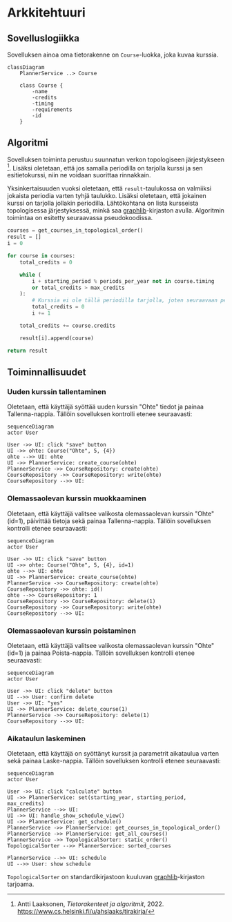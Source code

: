 # Arkkitehtuuri

## Sovelluslogiikka

Sovelluksen ainoa oma tietorakenne on `Course`-luokka, joka kuvaa kurssia.

```mermaid
classDiagram
    PlannerService ..> Course
    
    class Course {
        -name
        -credits
        -timing
        -requirements
        -id
    }
```

## Algoritmi

Sovelluksen toiminta perustuu suunnatun verkon topologiseen järjestykseen [^tirakirja].
Lisäksi oletetaan, että jos samalla periodilla on tarjolla kurssi ja sen esitietokurssi, niin ne voidaan suorittaa rinnakkain.

Yksinkertaisuuden vuoksi oletetaan, että `result`-taulukossa on valmiiksi jokaista periodia varten tyhjä taulukko.
Lisäksi oletetaan, että jokainen kurssi on tarjolla jollakin periodilla.
Lähtökohtana on lista kursseista topologisessa järjestyksessä, minkä saa [graphlib](https://docs.python.org/3/library/graphlib.html)-kirjaston avulla.
Algoritmin toimintaa on esitetty seuraavassa pseudokoodissa.

```python
courses = get_courses_in_topological_order()
result = []
i = 0

for course in courses:
    total_credits = 0

    while (
        i + starting_period % periods_per_year not in course.timing
        or total_credits > max_credits
    ):
        # Kurssia ei ole tällä periodilla tarjolla, joten seuraavaan periodiin
        total_credits = 0
        i += 1

    total_credits += course.credits

    result[i].append(course)

return result
```

## Toiminnallisuudet

### Uuden kurssin tallentaminen

Oletetaan, että käyttäjä syöttää uuden kurssin "Ohte" tiedot ja painaa Tallenna-nappia.
Tällöin sovelluksen kontrolli etenee seuraavasti:

```mermaid
sequenceDiagram
actor User

User ->> UI: click "save" button
UI ->> ohte: Course("Ohte", 5, {4})
ohte -->> UI: ohte
UI ->> PlannerService: create_course(ohte)
PlannerService ->> CourseRepository: create(ohte)
CourseRepository ->> CourseRepository: write(ohte)
CourseRepository -->> UI: 
```

### Olemassaolevan kurssin muokkaaminen

Oletetaan, että käyttäjä valitsee valikosta olemassaolevan kurssin "Ohte" (id=1), päivittää tietoja sekä painaa Tallenna-nappia.
Tällöin sovelluksen kontrolli etenee seuraavasti:

```mermaid
sequenceDiagram
actor User

User ->> UI: click "save" button
UI ->> ohte: Course("Ohte", 5, {4}, id=1)
ohte -->> UI: ohte
UI ->> PlannerService: create_course(ohte)
PlannerService ->> CourseRepository: create(ohte)
CourseRepository ->> ohte: id()
ohte -->> CourseRepository: 1
CourseRepository ->> CourseRepository: delete(1)
CourseRepository ->> CourseRepository: write(ohte)
CourseRepository -->> UI: 
```

### Olemassaolevan kurssin poistaminen

Oletetaan, että käyttäjä valitsee valikosta olemassaolevan kurssin "Ohte" (id=1) ja painaa Poista-nappia.
Tällöin sovelluksen kontrolli etenee seuraavasti:

```mermaid
sequenceDiagram
actor User

User ->> UI: click "delete" button
UI -->> User: confirm delete
User ->> UI: "yes"
UI ->> PlannerService: delete_course(1)
PlannerService ->> CourseRepository: delete(1)
CourseRepository -->> UI: 
```

### Aikataulun laskeminen

Oletetaan, että käyttäjä on syöttänyt kurssit ja parametrit aikataulua varten sekä painaa Laske-nappia.
Tällöin sovelluksen kontrolli etenee seuraavasti:

```mermaid
sequenceDiagram
actor User

User ->> UI: click "calculate" button
UI ->> PlannerService: set(starting_year, starting_period, max_credits)
PlannerService -->> UI: 
UI ->> UI: handle_show_schedule_view()
UI ->> PlannerService: get_schedule()
PlannerService ->> PlannerService: get_courses_in_topological_order()
PlannerService ->> PlannerService: get_all_courses()
PlannerService ->> TopologicalSorter: static_order()
TopologicalSorter -->> PlannerService: sorted_courses

PlannerService -->> UI: schedule
UI -->> User: show schedule
```

`TopologicalSorter` on standardikirjastoon kuuluvan [graphlib](https://docs.python.org/3/library/graphlib.html)-kirjaston tarjoama.

[^tirakirja]: Antti Laaksonen, *Tietorakenteet ja algoritmit*, 2022. https://www.cs.helsinki.fi/u/ahslaaks/tirakirja/
